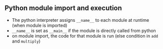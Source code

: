 ## Python module import and execution

* The python interpreter assigns `__name__` to each module at runtime (when module is imported)
* `__name__` is set as `__main__` if the module is directly called from python
* on module import, the code for that module is run (else condition in `add` and `multiply`) 